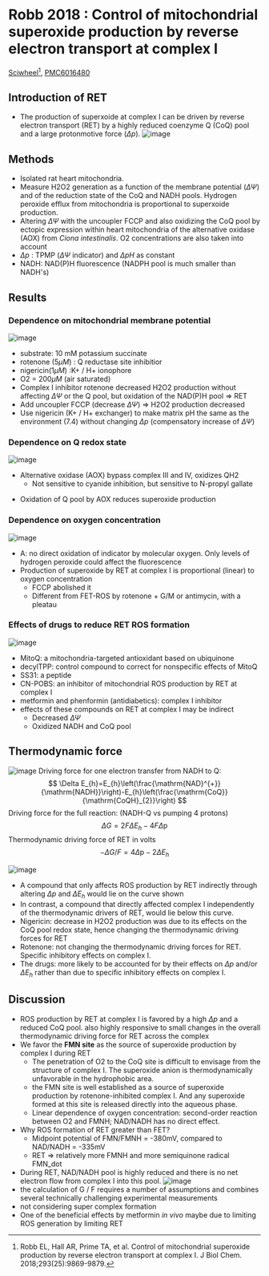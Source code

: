 # Robb 2018 : Control of mitochondrial superoxide production by reverse electron transport at complex I


[Sciwheel](https://sciwheel.com/work/#/items/5228044)[^Robb2018], [PMC6016480](http://www.ncbi.nlm.nih.gov/pmc/articles/PMC6016480)

<!--more-->

## Introduction of RET
* The production of superxoide at complex I can be driven by reverse electron transport (RET) by a highly reduced coenzyme Q (CoQ) pool and a large protonmotive force ($\Delta p$).
![image](https://user-images.githubusercontent.com/40054455/96907147-6d53ed00-14cd-11eb-87d2-2add0c146edd.png)

## Methods
* Isolated rat heart mitochondria.
* Measure H2O2 generation as a function of the membrane potential ($\Delta\Psi$) and of the reduction state of the CoQ and NADH pools. Hydrogen peroxide efflux from mitochondria is proportional to superxoide production.
* Altering $\Delta\Psi$ with the uncoupler FCCP and also oxidizing the CoQ pool by ectopic expression within heart mitochondria of the alternative oxidase (AOX) from *Ciona intestinalis*. O2 concentrations are also taken into account
* $\Delta p$ : TPMP ($\Delta\Psi$ indicator) and $\Delta pH$ as constant
* NADH: NAD(P)H fluorescence (NADPH pool is much smaller than NADH's)

## Results
### Dependence on mitochondrial membrane potential
![image](https://user-images.githubusercontent.com/40054455/96906847-f9b1e000-14cc-11eb-920a-045259e0b7d2.png)
* substrate: 10 mM potassium succinate
* rotenone ($5 \mu M$) : Q reductase site inhibitior
* nigericin($1 \mu M$) :K+ / H+ ionophore
* O2 = $200 \mu M$ (air saturated)
* Complex I inhibitor rotenone decreased H2O2 production without affecting $\Delta\Psi$ or the Q pool, but oxidation of the NAD(P)H pool => RET
* Add uncoupler FCCP (decrease $\Delta\Psi$) => H2O2 production decreased
* Use nigericin (K+ / H+ exchanger) to make matrix pH the same as the environment (7.4) without changing $\Delta p$ (compensatory increase of $\Delta\Psi$)

### Dependence on Q redox state
![image](https://user-images.githubusercontent.com/40054455/96906798-eb63c400-14cc-11eb-89fa-82eb4d062a82.png)
* Alternative oxidase (AOX) bypass complex III and IV, oxidizes QH2
    * Not sensitive to cyanide inhibition, but sensitive to N-propyl gallate
+ Oxidation of Q pool by AOX reduces superoxide production

### Dependence on oxygen concentration
![image](https://user-images.githubusercontent.com/40054455/96906813-f1f23b80-14cc-11eb-8d60-25860a8bcce6.png)
* A: no direct oxidation of indicator by molecular oxygen. Only levels of hydrogen peroxide could affect the fluorescence
* Production of superoxide by RET at complex I is proportional (linear) to oxygen concentration
    * FCCP abolished it
    * Different from FET-ROS by rotenone + G/M or antimycin, with a pleatau


### Effects of drugs to reduce RET ROS formation
![image](https://user-images.githubusercontent.com/40054455/96906902-0d5d4680-14cd-11eb-8c48-f23687a19064.png)
* MitoQ: a mitochondria-targeted antioxidant based on ubiquinone
* decylTPP: control compound to correct for nonspecific effects of MitoQ
* SS31: a peptide
* CN-POBS: an inhibitor of mitochondrial ROS production by RET at complex I
* metformin and phenformin (antidiabetics): complex I inhibitor
* effects of these compounds on RET at complex I may be indirect
    * Decreased $\Delta\Psi$
    * Oxidized NADH and CoQ pool

## Thermodynamic force
![image](https://user-images.githubusercontent.com/40054455/96906919-12ba9100-14cd-11eb-8774-c888764bfa6a.png)
Driving force for one electron transfer from NADH to Q:
$$
\Delta E_{h}=E_{h}\left(\frac{\mathrm{NAD}^{+}}{\mathrm{NADH}}\right)-E_{h}\left(\frac{\mathrm{CoQ}}{\mathrm{CoQH}_{2}}\right)
$$
Driving force for the full reaction: (NADH-Q vs pumping 4 protons)
$$
\Delta G=2 F \Delta E_{h}-4 F \Delta \mathrm{p}
$$
Thermodynamic driving force of RET in volts
$$
-\Delta G / F=4 \Delta \mathrm{p}-2 \Delta E_{h}
$$

![image](https://user-images.githubusercontent.com/40054455/96906939-16e6ae80-14cd-11eb-9702-bcaf1a2294d4.png)
* A compound that only affects ROS production by RET indirectly through altering $\Delta p$ and $\Delta E_h$ would lie on the curve shown
* In contrast, a compound that directly affected complex I independently of the thermodynamic drivers of RET, would lie below this curve.
* Nigericin: decrease in H2O2 production was due to its effects on the CoQ pool redox state, hence changing the thermodynamic driving forces for RET
* Rotenone: not changing the thermodynamic driving forces for RET. Specific inhibitory effects on complex I.
* The drugs: more likely to be accounted for by their effects on $\Delta p$ and/or $\Delta E_h$ rather than due to specific inhibitory effects on complex I.

## Discussion
* ROS production by RET at complex I is favored by a high $\Delta p$ and a reduced CoQ pool. also highly responsive to small changes in the overall thermodynamic driving force for RET across the complex
* We favor the **FMN site** as the source of superoxide production by complex I during RET
    * The penetration of O2 to the CoQ site is difficult to envisage from the structure of complex I. The superoxide anion is thermodynamically unfavorable in the hydrophobic area.
    * the FMN site is well established as a source of superoxide production by rotenone-inhibited complex I. And any superoxide formed at this site is released directly into the aqueous phase.
    * Linear dependence of oxygen concentration: second-order reaction between O2 and FMNH; NAD/NADH has no direct effect.
* Why ROS formation of RET greater than FET?
    * Midpoint potential of FMN/FMNH = -380mV, compared to NAD/NADH = -335mV
    * RET => relatively more FMNH and more semiquinone radical FMN_dot
* During RET, NAD/NADH pool is highly reduced and there is no net electron flow from complex I into this pool.
![image](https://user-images.githubusercontent.com/40054455/96907125-65944880-14cd-11eb-8ecb-45df69d13795.png)
* the calculation of G / F requires a number of assumptions and combines several technically challenging experimental measurements
* not considering super complex formation
* One of the beneficial effects by metformin *in vivo* maybe due to limiting ROS generation by limiting RET

[^Robb2018]: Robb EL, Hall AR, Prime TA, et al. Control of mitochondrial superoxide production by reverse electron transport at complex I. J Biol Chem. 2018;293(25):9869-9879.

